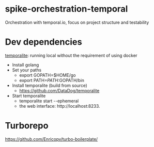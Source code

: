# spike-orchestration-temporal

Orchestration with temporal.io, focus on project structure and testability

# Dev dependencies

[temporalite](https://github.com/DataDog/temporalite): running local without the requirement of using docker

- Install golang
- Set your paths
  - export GOPATH=$HOME/go
  - export PATH=$PATH:$GOPATH/bin
- Install temporalite (build from source)
  - https://github.com/DataDog/temporalite
- Start temporalite
  - temporalite start --ephemeral
  - the web interface: http://localhost:8233.


# Turborepo 

https://github.com/Enricopv/turbo-boilerplate/
